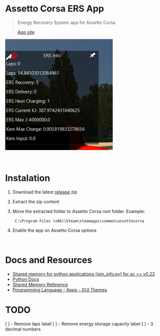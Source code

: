 # Assetto Corsa ERS App

> Energy Recovery System app for Assetto Corsa
>
> [App site](https://lucaswander.github.io/Assetto-Corsa-ERS-App/)

![App screenshot](./pics/screenshot.jpg)

<br>

# Instalation

1. Download the latest [release](https://github.com/LucasWander/Assetto-Corsa-ERS-App/releases).zip
2. Extract the zip content
3. Move the extracted folder to Assetto Corsa root folder. Example:

        C:\Program Files (x86)\Steam\steamapps\common\assettocorsa
4. Enable the app on Assetto Corsa options

<br>

# Docs and Resources

- [Shared memory for python applications (sim_info.py) for ac >= v0.22](https://www.assettocorsa.net/forum/index.php?threads/shared-memory-for-python-applications-sim_info-py-for-ac-v0-22.11382/)
- [Python Docs](https://www.assettocorsa.net/forum/index.php?threads/python-doc-update-25-05-2017.517/)
- [Shared Memory Reference](https://www.assettocorsa.net/forum/index.php?threads/shared-memory-reference-25-05-2017.3352/)
- [Programming Language - Apps - GUI Themes](https://www.assettocorsa.net/forum/index.php?forums/programming-language-apps-gui-themes.22/)


# TODO

[ ] - Remove laps label
[ ] - Remove energy storage capacity label
[ ] - 3 decimal numbers
